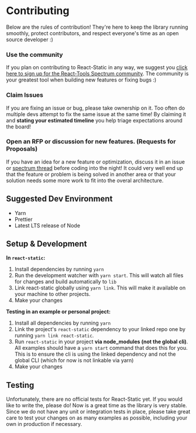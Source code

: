 # Contributing

Below are the rules of contribution! They're here to keep the library running smoothly, protect contributors, and respect everyone's time as an open source developer :)

### Use the community

If you plan on contributing to React-Static in any way, we suggest you [click here to sign up for the React-Tools Spectrum community](https://spectrum.chat/react-static). The community is your greatest tool when building new features or fixing bugs :)

### Claim Issues

If you are fixing an issue or bug, please take ownership on it. Too often do multiple devs attempt to fix the same issue at the same time! By claiming it and **stating your estimated timeline** you help triage expectations around the board!

### Open an RFP or discussion for new features. (Requests for Proposals)

If you have an idea for a new feature or optimization, discuss it in an issue or [spectrum thread](https://spectrum.chat/react-static) before coding into the night! It could very well end up that the feature or problem is being solved in another area or that your solution needs some more work to fit into the overal architecture.

## Suggested Dev Environment

* Yarn
* Prettier
* Latest LTS release of Node

## Setup & Development

**In `react-static`:**

1.  Install dependencies by running `yarn`
2.  Run the development watcher with `yarn start`. This will watch all files for changes and build automatically to `lib`
3.  Link react-static globally using `yarn link`. This will make it available on your machine to other projects.
4.  Make your changes

**Testing in an example or personal project:**

1.  Install all dependencies by running `yarn`
2.  Link the project's `react-static` dependency to your linked repo one by running `yarn link react-static`.
3.  Run `react-static` in your project **via node_modules (not the global cli)**. All examples should have a `yarn start` command that does this for you. This is to ensure the cli is using the linked dependency and not the global CLI (which for now is not linkable via yarn)
4.  Make your changes

## Testing

Unfortunately, there are no official tests for React-Static yet. If you would like to write the, please do! Now is a great time as the library is very stable. Since we do not have any unit or integration tests in place, please take great care to test your changes on as many examples as possible, including your own in production if necessary.
